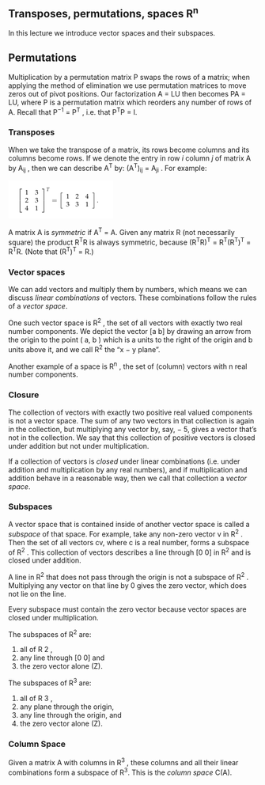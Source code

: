 ## Transposes, permutations, spaces R<sup>n</sup>
In this lecture we introduce vector spaces and their subspaces.

## Permutations

Multiplication by a permutation matrix P swaps the rows of a matrix; when applying the method of elimination we use permutation matrices to move zeros out of pivot positions. Our factorization A = LU then becomes PA = LU, where P is a permutation matrix which reorders any number of rows of A. Recall that P<sup>−1</sup> = P<sup>T</sup> , i.e. that P<sup>T</sup>P = I.

### Transposes
When we take the transpose of a matrix, its rows become columns and its columns become rows. If we denote the entry in row <i>i</i> column <i>j</i> of matrix A by A<sub>ij</sub> , then we can describe A<sup>T</sup> by: (A<sup>T</sup>)<sub>ij</sub> = A<sub>ji</sub> . For example:

![Transpose of a matrix](Images/transpose.png)

A matrix A is <i>symmetric</i> if A<sup>T</sup> = A. Given any matrix R (not necessarily square) the product R<sup>T</sup>R is always symmetric, because (R<sup>T</sup>R)<sup>T</sup> = R<sup>T</sup>(R<sup>T</sup>)<sup>T</sup> = R<sup>T</sup>R. (Note that (R<sup>T</sup>)<sup>T</sup> = R.)

### Vector spaces

We can add vectors and multiply them by numbers, which means we can discuss <i>linear combinations</i> of vectors. These combinations follow the rules of a <i>vector space</i>.

One such vector space is R<sup>2</sup> , the set of all vectors with exactly two real number components. We depict the vector [a b] by drawing an arrow from the origin to the point ( a, b ) which is a units to the right of the origin and b units above it, and we call R<sup>2</sup> the “x − y plane”.

Another example of a space is R<sup>n</sup> , the set of (column) vectors with n real number components.

### Closure

The collection of vectors with exactly two positive real valued components is not a vector space. The sum of any two vectors in that collection is again in the collection, but multiplying any vector by, say, − 5, gives a vector that’s not in the collection. We say that this collection of positive vectors is closed under addition but not under multiplication.

If a collection of vectors is <i>closed</i> under linear combinations (i.e. under addition and multiplication by any real numbers), and if multiplication and addition behave in a reasonable way, then we call that collection a <i>vector space</i>.

### Subspaces

A vector space that is contained inside of another vector space is called a <i>subspace</i> of that space. For example, take any non-zero vector v in R<sup>2</sup> . Then the set of all vectors cv, where c is a real number, forms a subspace of R<sup>2</sup> . This collection of vectors describes a line through [0 0] in R<sup>2</sup> and is closed under addition.

A line in R<sup>2</sup> that does not pass through the origin is not a subspace of R<sup>2</sup> .
Multiplying any vector on that line by 0 gives the zero vector, which does not lie on the line. 

Every subspace must contain the zero vector because vector spaces are closed under multiplication.

The subspaces of R<sup>2</sup> are:

1. all of R 2 ,
2. any line through [0 0] and
3. the zero vector alone (Z).

The subspaces of R<sup>3</sup> are:

1. all of R 3 ,
2. any plane through the origin,
3. any line through the origin, and
4. the zero vector alone (Z). 

### Column Space

Given a matrix A with columns in R<sup>3</sup> , these columns and all their linear combinations form a subspace of R<sup>3</sup>. This is the *column space* C(A). 